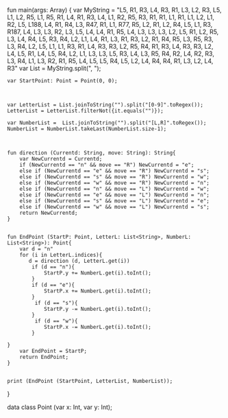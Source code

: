 fun main(args: Array<String>) {
var MyString = "L5, R1, R3, L4, R3, R1, L3, L2, R3, L5, L1, L2, R5, L1, R5, R1, L4, R1, R3, L4, L1, R2, R5, R3, R1, R1, L1, R1, L1, L2, L1, R2, L5, L188, L4, R1, R4, L3, R47, R1, L1, R77, R5, L2, R1, L2, R4, L5, L1, R3, R187, L4, L3, L3, R2, L3, L5, L4, L4, R1, R5, L4, L3, L3, L3, L2, L5, R1, L2, R5, L3, L4, R4, L5, R3, R4, L2, L1, L4, R1, L3, R1, R3, L2, R1, R4, R5, L3, R5, R3, L3, R4, L2, L5, L1, L1, R3, R1, L4, R3, R3, L2, R5, R4, R1, R3, L4, R3, R3, L2, L4, L5, R1, L4, L5, R4, L2, L1, L3, L3, L5, R3, L4, L3, R5, R4, R2, L4, R2, R3, L3, R4, L1, L3, R2, R1, R5, L4, L5, L5, R4, L5, L2, L4, R4, R4, R1, L3, L2, L4, R3"
var List = MyString.split(", ");

   
    var StartPoint: Point = Point(0, 0);
    
   
  
    var LetterList = List.joinToString("").split("[0-9]".toRegex());
    LetterList = LetterList.filterNot({it.equals("")});
    
    var NumberList =  List.joinToString("").split("[L,R]".toRegex());
    NumberList = NumberList.takeLast(NumberList.size-1);

    
       
    fun direction (Currentd: String, move: String): String{
        var NewCurrentd = Currentd;
        if (NewCurrentd == "n" && move == "R") NewCurrentd = "e";
        else if (NewCurrentd == "e" && move == "R") NewCurrentd = "s";
        else if (NewCurrentd == "s" && move == "R") NewCurrentd = "w";
        else if (NewCurrentd == "w" && move == "R") NewCurrentd = "n";
        else if (NewCurrentd == "n" && move == "L") NewCurrentd = "w";
        else if (NewCurrentd == "e" && move == "L") NewCurrentd = "n";
        else if (NewCurrentd == "s" && move == "L") NewCurrentd = "e";
        else if (NewCurrentd == "w" && move == "L") NewCurrentd = "s";
        return NewCurrentd;
    }
    

    fun EndPoint (StartP: Point, LetterL: List<String>, NumberL: List<String>): Point{
        var d = "n"
        for (i in LetterL.indices){
           d = direction (d, LetterL.get(i))
            if (d == "n"){
                StartP.y += NumberL.get(i).toInt();             
            }
            if (d == "e"){
                StartP.x += NumberL.get(i).toInt();             
            }
             if (d == "s"){
                StartP.y -= NumberL.get(i).toInt();             
            }
             if (d == "w"){
                StartP.x -= NumberL.get(i).toInt();             
            }
        
    }
        var EndPoint = StartP;
        return EndPoint;
    }
    

    print (EndPoint (StartPoint, LetterList, NumberList));
}

 data class Point (var x: Int, var y: Int);

